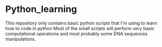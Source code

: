 Python_learning
===============

This repository only contains basic python scripts that I'm using to learn how to code in python
Most of the small scripts will perform very basic computational operations and
most probably some DNA sequences manipulations. 
